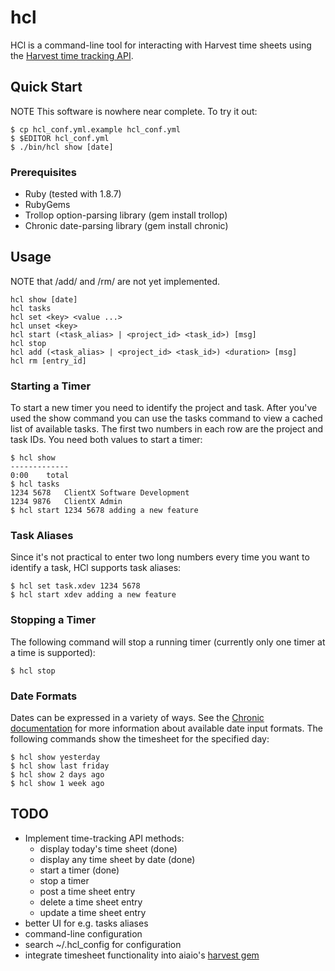 # hcl

HCl is a command-line tool for interacting with Harvest time sheets using the
[Harvest time tracking API][1].

## Quick Start

NOTE This software is nowhere near complete. To try it out:

    $ cp hcl_conf.yml.example hcl_conf.yml
    $ $EDITOR hcl_conf.yml
    $ ./bin/hcl show [date]

### Prerequisites

 * Ruby (tested with 1.8.7)
 * RubyGems
 * Trollop option-parsing library (gem install trollop)
 * Chronic date-parsing library (gem install chronic)

## Usage

NOTE that /add/ and /rm/ are not yet implemented.

    hcl show [date]
    hcl tasks
    hcl set <key> <value ...>
    hcl unset <key>
    hcl start (<task_alias> | <project_id> <task_id>) [msg]
    hcl stop
    hcl add (<task_alias> | <project_id> <task_id>) <duration> [msg]
    hcl rm [entry_id]

### Starting a Timer

To start a new timer you need to identify the project and task. After you've
used the show command you can use the tasks command to view a cached list of
available tasks. The first two numbers in each row are the project and task
IDs. You need both values to start a timer:

    $ hcl show
    -------------
    0:00    total
    $ hcl tasks
    1234 5678   ClientX Software Development
    1234 9876   ClientX Admin
    $ hcl start 1234 5678 adding a new feature

### Task Aliases

Since it's not practical to enter two long numbers every time you want to
identify a task, HCl supports task aliases:

    $ hcl set task.xdev 1234 5678
    $ hcl start xdev adding a new feature

### Stopping a Timer

The following command will stop a running timer (currently only one timer at
a time is supported):

    $ hcl stop

### Date Formats

Dates can be expressed in a variety of ways. See the [Chronic documentation][2]
for more information about available date input formats. The following
commands show the timesheet for the specified day:

    $ hcl show yesterday
    $ hcl show last friday
    $ hcl show 2 days ago
    $ hcl show 1 week ago

## TODO

 * Implement time-tracking API methods:
   - display today's time sheet (done)
   - display any time sheet by date (done)
   - start a timer (done)
   - stop a timer
   - post a time sheet entry
   - delete a time sheet entry
   - update a time sheet entry
 * better UI for e.g. tasks aliases
 * command-line configuration
 * search ~/.hcl_config for configuration
 * integrate timesheet functionality into aiaio's [harvest gem][3]

[1]: http://www.getharvest.com/api/time_tracking
[2]: http://chronic.rubyforge.org/
[3]: http://github.com/aiaio/harvest/tree/master

